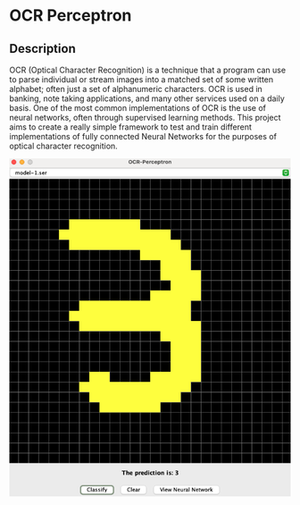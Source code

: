 # OCR Perceptron

## Description
OCR (Optical Character Recognition) is a technique that a program can 
use to parse individual or stream images into a matched set of some written alphabet; 
often just a set of alphanumeric characters. OCR is used in banking, 
note taking applications, and many other services used on a daily basis. 
One of the most common implementations of OCR is the use of neural networks, 
often through supervised learning methods. This project aims to create a
really simple framework to test and train different implementations of fully connected
Neural Networks for the purposes of optical character recognition.


![Example Image](images/example.png)
